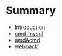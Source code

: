 # Summary

* [Introduction](README.md)
* [cmd-mysql](one.md)
* [amd&cmd](amdandcmd.md)
* [webpack](webpack.md)

